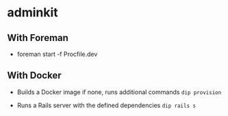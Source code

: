 # adminkit

## With Foreman

* foreman start -f Procfile.dev

## With Docker

* Builds a Docker image if none, runs additional commands
  `dip provision`

* Runs a Rails server with the defined dependencies
  `dip rails s`
